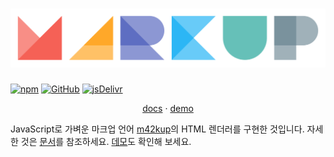 # ![m42kup](logo/logotype.svg?raw=true)

[![npm](https://img.shields.io/npm/v/m42kup)](https://www.npmjs.com/package/m42kup)
[![GitHub](https://img.shields.io/github/license/logico-philosophical/m42kup)](https://github.com/logico-philosophical/m42kup/blob/master/LICENSE)
[![jsDelivr](https://data.jsdelivr.com/v1/package/npm/m42kup/badge?style=rounded)](https://www.jsdelivr.com/package/npm/m42kup)

<p align="center">
  <a href="https://logico-philosophical.github.io/m42kup/docs/build/index.html">docs</a> ·
  <a href="https://logico-philosophical.github.io/m42kup/web/demo.html">demo</a>
</p>

JavaScript로 가벼운 마크업 언어 [m42kup](https://logico-philosophical.github.io/m42kup/docs/build/getting-started/introduction.html)의 HTML 렌더러를 구현한 것입니다. 자세한 것은 [문서](https://logico-philosophical.github.io/m42kup/docs/build/index.html)를 참조하세요. [데모](https://logico-philosophical.github.io/m42kup/web/demo.html)도 확인해 보세요.

